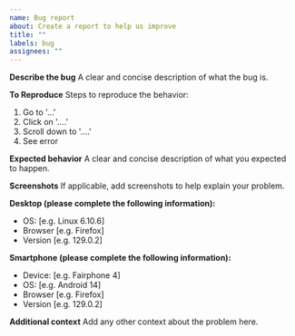```yaml
---
name: Bug report
about: Create a report to help us improve
title: ""
labels: bug
assignees: ""
---
```


**Describe the bug**
A clear and concise description of what the bug is.

**To Reproduce**
Steps to reproduce the behavior:

1. Go to '...'
2. Click on '....'
3. Scroll down to '....'
4. See error

**Expected behavior**
A clear and concise description of what you expected to happen.

**Screenshots**
If applicable, add screenshots to help explain your problem.

**Desktop (please complete the following information):**

- OS: [e.g. Linux 6.10.6]
- Browser [e.g. Firefox]
- Version [e.g. 129.0.2]

**Smartphone (please complete the following information):**

- Device: [e.g. Fairphone 4]
- OS: [e.g. Android 14]
- Browser [e.g. Firefox]
- Version [e.g. 129.0.2]

**Additional context**
Add any other context about the problem here.
